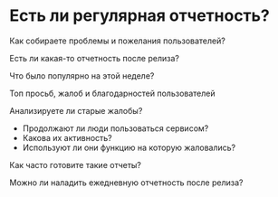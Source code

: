 # Есть ли регулярная отчетность?

Как собираете проблемы и пожелания пользователей?

Есть ли какая-то отчетность после релиза?

Что было популярно на этой неделе?

Топ просьб, жалоб и благодарностей пользователей

Анализируете ли старые жалобы? 

- Продолжают ли люди пользоваться сервисом?
- Какова их активность?
- Используют ли они функцию на которую жаловались?

Как часто готовите такие отчеты?

Можно ли наладить ежедневную отчетность после релиза?